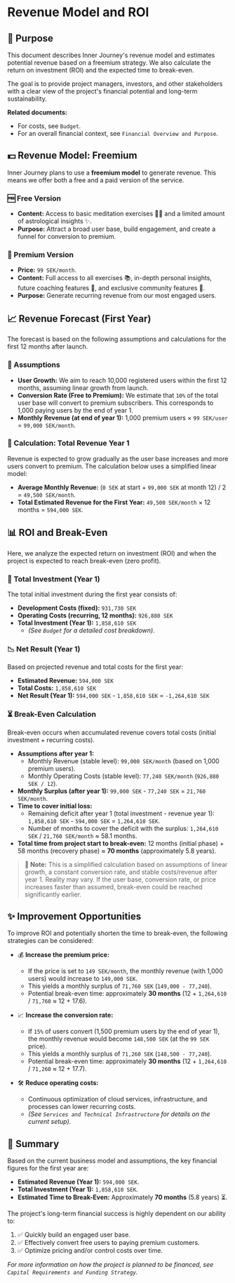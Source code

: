 # Revenue Model and ROI

## 🎯 Purpose

This document describes Inner Journey's revenue model and estimates potential revenue based on a freemium strategy. We also calculate the return on investment (ROI) and the expected time to break-even.

The goal is to provide project managers, investors, and other stakeholders with a clear view of the project's financial potential and long-term sustainability.

**Related documents:**

*   For costs, see `Budget`.
*   For an overall financial context, see `Financial Overview and Purpose`.

## 💵 Revenue Model: Freemium

Inner Journey plans to use a **freemium model** to generate revenue. This means we offer both a free and a paid version of the service.

### 🆓 Free Version

*   **Content:** Access to basic meditation exercises 🧘‍♀️ and a limited amount of astrological insights ✨.
*   **Purpose:** Attract a broad user base, build engagement, and create a funnel for conversion to premium.

### 💎 Premium Version

*   **Price:** `99 SEK/month`.
*   **Content:** Full access to all exercises 📚, in-depth personal insights, future coaching features 🚀, and exclusive community features 💬.
*   **Purpose:** Generate recurring revenue from our most engaged users.

## 📈 Revenue Forecast (First Year)

The forecast is based on the following assumptions and calculations for the first 12 months after launch.

### 🔢 Assumptions

*   **User Growth:** We aim to reach 10,000 registered users within the first 12 months, assuming linear growth from launch.
*   **Conversion Rate (Free to Premium):** We estimate that `10%` of the total user base will convert to premium subscribers. This corresponds to 1,000 paying users by the end of year 1.
*   **Monthly Revenue (at end of year 1):** 1,000 premium users × `99 SEK/user` = `99,000 SEK/month`.

### 🧮 Calculation: Total Revenue Year 1

Revenue is expected to grow gradually as the user base increases and more users convert to premium. The calculation below uses a simplified linear model:

*   **Average Monthly Revenue:** (`0 SEK` at start + `99,000 SEK` at month 12) / 2 = `49,500 SEK/month`.
*   **Total Estimated Revenue for the First Year:** `49,500 SEK/month` × 12 months = `594,000 SEK`.

## 📊 ROI and Break-Even

Here, we analyze the expected return on investment (ROI) and when the project is expected to reach break-even (zero profit).

### 💸 Total Investment (Year 1)

The total initial investment during the first year consists of:

*   **Development Costs (fixed):** `931,730 SEK`
*   **Operating Costs (recurring, 12 months):** `926,880 SEK`
*   **Total Investment (Year 1):** `1,858,610 SEK`
    *   _(See `Budget` for a detailed cost breakdown)._

### 📉 Net Result (Year 1)

Based on projected revenue and total costs for the first year:

*   **Estimated Revenue:** `594,000 SEK`
*   **Total Costs:** `1,858,610 SEK`
*   **Net Result (Year 1):** `594,000 SEK` - `1,858,610 SEK` = `-1,264,610 SEK`

### ⏳ Break-Even Calculation

Break-even occurs when accumulated revenue covers total costs (initial investment + recurring costs).

*   **Assumptions after year 1:**
    *   Monthly Revenue (stable level): `99,000 SEK/month` (based on 1,000 premium users).
    *   Monthly Operating Costs (stable level): `77,240 SEK/month` (`926,880 SEK / 12`).
*   **Monthly Surplus (after year 1):** `99,000 SEK` - `77,240 SEK` = `21,760 SEK/month`.
*   **Time to cover initial loss:**
    *   Remaining deficit after year 1 (total investment - revenue year 1): `1,858,610 SEK` - `594,000 SEK` = `1,264,610 SEK`.
    *   Number of months to cover the deficit with the surplus: `1,264,610 SEK` / `21,760 SEK/month` ≈ 58.1 months.
*   **Total time from project start to break-even:** 12 months (initial phase) + 58 months (recovery phase) ≈ **70 months** (approximately 5.8 years).

> **📝 Note:** This is a simplified calculation based on assumptions of linear growth, a constant conversion rate, and stable costs/revenue after year 1. Reality may vary. If the user base, conversion rate, or price increases faster than assumed, break-even could be reached significantly earlier.

## ✨ Improvement Opportunities

To improve ROI and potentially shorten the time to break-even, the following strategies can be considered:

*   💰 **Increase the premium price:**
    *   If the price is set to `149 SEK/month`, the monthly revenue (with 1,000 users) would increase to `149,000 SEK`.
    *   This yields a monthly surplus of `71,760 SEK` (`149,000 - 77,240`).
    *   Potential break-even time: approximately **30 months** (12 + `1,264,610` / `71,760` ≈ 12 + 17.6).

*   📈 **Increase the conversion rate:**
    *   If `15%` of users convert (1,500 premium users by the end of year 1), the monthly revenue would become `148,500 SEK` (at the `99 SEK` price).
    *   This yields a monthly surplus of `71,260 SEK` (`148,500 - 77,240`).
    *   Potential break-even time: approximately **30 months** (12 + `1,264,610` / `71,260` ≈ 12 + 17.7).

*   🛠️ **Reduce operating costs:**
    *   Continuous optimization of cloud services, infrastructure, and processes can lower recurring costs.
    *   _(See `Services and Technical Infrastructure` for details on the current setup)._

## 📝 Summary

Based on the current business model and assumptions, the key financial figures for the first year are:

*   **Estimated Revenue (Year 1):** `594,000 SEK`.
*   **Total Investment (Year 1):** `1,858,610 SEK`.
*   **Estimated Time to Break-Even:** Approximately **70 months** (5.8 years) ⏳.

The project's long-term financial success is highly dependent on our ability to:

1.  ✅ Quickly build an engaged user base.
2.  ✅ Effectively convert free users to paying premium customers.
3.  ✅ Optimize pricing and/or control costs over time.

_For more information on how the project is planned to be financed, see `Capital Requirements and Funding Strategy`._